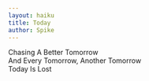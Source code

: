 ```yaml
---
layout: haiku
title: Today
author: Spike
---
```


Chasing A Better Tomorrow <br>
And Every Tomorrow, Another Tomorrow <br>
Today Is Lost<br>
